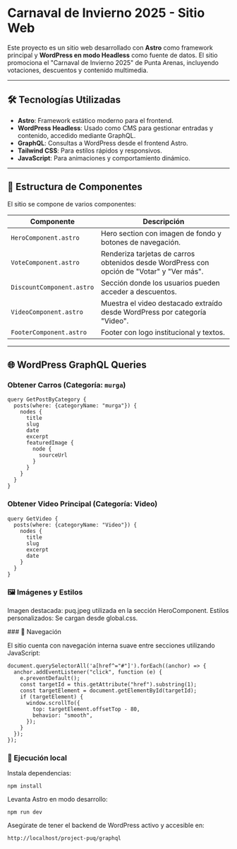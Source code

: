 # Carnaval de Invierno 2025 - Sitio Web

Este proyecto es un sitio web desarrollado con **Astro** como framework principal y **WordPress en modo Headless** como fuente de datos. El sitio promociona el "Carnaval de Invierno 2025" de Punta Arenas, incluyendo votaciones, descuentos y contenido multimedia.

---

## 🛠️ Tecnologías Utilizadas

- **Astro**: Framework estático moderno para el frontend.
- **WordPress Headless**: Usado como CMS para gestionar entradas y contenido, accedido mediante GraphQL.
- **GraphQL**: Consultas a WordPress desde el frontend Astro.
- **Tailwind CSS**: Para estilos rápidos y responsivos.
- **JavaScript**: Para animaciones y comportamiento dinámico.

---

## 📁 Estructura de Componentes

El sitio se compone de varios componentes:

| Componente              | Descripción |
|------------------------|-------------|
| `HeroComponent.astro`  | Hero section con imagen de fondo y botones de navegación. |
| `VoteComponent.astro`  | Renderiza tarjetas de carros obtenidos desde WordPress con opción de "Votar" y "Ver más". |
| `DiscountComponent.astro` | Sección donde los usuarios pueden acceder a descuentos. |
| `VideoComponent.astro` | Muestra el video destacado extraído desde WordPress por categoría "Video". |
| `FooterComponent.astro` | Footer con logo institucional y textos. |

---

## 🌐 WordPress GraphQL Queries

### Obtener Carros (Categoría: `murga`)
```
query GetPostByCategory {
  posts(where: {categoryName: "murga"}) {
    nodes {
      title
      slug
      date
      excerpt
      featuredImage {
        node {
          sourceUrl
        }
      }
    }
  }
}
```

### Obtener Video Principal (Categoría: Video)
```
query GetVideo {
  posts(where: {categoryName: "Video"}) {
    nodes {
      title
      slug
      excerpt
      date
    }
  }
}
```

### 🖼️ Imágenes y Estilos

Imagen destacada: puq.jpeg utilizada en la sección HeroComponent.
Estilos personalizados: Se cargan desde global.css.

### 🚀 Navegación

El sitio cuenta con navegación interna suave entre secciones utilizando JavaScript:
```
document.querySelectorAll('a[href^="#"]').forEach((anchor) => {
  anchor.addEventListener("click", function (e) {
    e.preventDefault();
    const targetId = this.getAttribute("href").substring(1);
    const targetElement = document.getElementById(targetId);
    if (targetElement) {
      window.scrollTo({
        top: targetElement.offsetTop - 80,
        behavior: "smooth",
      });
    }
  });
});
```

### 🧪 Ejecución local

Instala dependencias:
```
npm install
```
Levanta Astro en modo desarrollo:
```
npm run dev
```
Asegúrate de tener el backend de WordPress activo y accesible en:
```
http://localhost/project-puq/graphql
```

